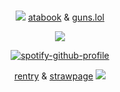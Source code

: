 # 





<p align="center">
 <img src="https://64.media.tumblr.com/93fcc5f9ce834961539fb2b801c60208/227ca944526be4dc-6b/s75x75_c1/65f22b074868d4f92a76f1709618fb4ede473148.gifv">   <a href="https://geto.atabook.org/?page=1">atabook</a> & <a href="https://guns.lol/starlord"> guns.lol </a> 
</p>
</p>


<p align="center">

<p align="center"> <img src="https://i.imgur.com/7rA3p2s.png">


<div align="center"> 
  
[![spotify-github-profile](https://spotify-github-profile.kittinanx.com/api/view?uid=g3ovs4skf0nbjusutiff4t0hk&cover_image=true&theme=natemoo-re&show_offline=false&background_color=121212&interchange=false&bar_color=86a951&bar_color_cover=false)](https://github.com/kittinan/spotify-github-profile)
</div>

</p>

<p align="center">
<a href="https://rentry.co/crid">rentry</a> & <a href="https://getoguru.straw.page/">strawpage</a>  <img src="https://64.media.tumblr.com/d644a4147cb5421a6c0029851ccc75a5/227ca944526be4dc-a5/s75x75_c1/835cbe15374570579e5339b4a1d0d762912cb96d.gifv"
</p>



<p align="center">
